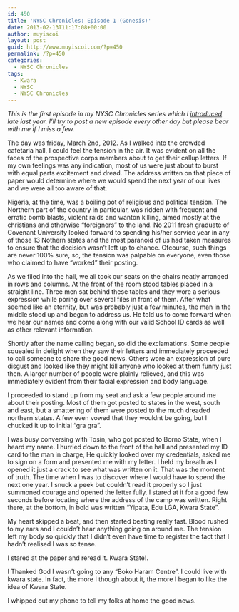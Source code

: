 ```yaml
---
id: 450
title: 'NYSC Chronicles: Episode 1 (Genesis)'
date: 2013-02-13T11:17:08+00:00
author: muyiscoi
layout: post
guid: http://www.muyiscoi.com/?p=450
permalink: /?p=450
categories:
  - NYSC Chronicles
tags:
  - Kwara
  - NYSC
  - NYSC Chronicles
---
```

_This is the first episode in my NYSC Chronicles series which I <a href="http://www.muyiscoi.com/?p=411"  alt="">introduced</a> late last year. I&#8217;ll try to post a new episode every other day but please bear with me if I miss a few._

The day was friday, March 2nd, 2012. As I walked into the crowded cafetaria hall, I could feel the tension in the air. It was evident on all the faces of the prospective corps members about to get their callup letters. If my own feelings was any indication, most of us were just about to burst with equal parts excitement and dread. The address written on that piece of paper would determine where we would spend the next year of our lives and we were all too aware of that.
  
Nigeria, at the time, was a boiling pot of religious and political tension. The Northern part of the country in particular, was ridden with frequent and erratic bomb blasts, violent raids and wanton killing, aimed mostly at the christians and otherwise &#8220;foreigners&#8221; to the land. No 2011 fresh graduate of Covenant University looked forward to spending his/her service year in any of those 13 Nothern states and the most paranoid of us had taken measures to ensure that the decision wasn&#8217;t left up to chance. Ofcourse, such things are never 100% sure, so, the tension was palpable on everyone, even those who claimed to have &#8220;worked&#8221; their posting.
  
As we filed into the hall, we all took our seats on the chairs neatly arranged in rows and columns. At the front of the room stood tables placed in a straight line. Three men sat behind these tables and they wore a serious expression while poring over several files in front of them. After what seemed like an eternity, but was probably just a few minutes, the man in the middle stood up and began to address us. He told us to come forward when we hear our names and come along with our valid School ID cards as well as other relevant information.
  
Shortly after the name calling began, so did the exclamations. Some people squealed in delight when they saw their letters and immediately proceeded to call someone to share the good news. Others wore an expression of pure disgust and looked like they might kill anyone who looked at them funny just then. A larger number of people were plainly relieved, and this was immediately evident from their facial expression and body language.
  
I proceeded to stand up from my seat and ask a few people around me about their posting. Most of them got posted to states in the west, south and east, but a smattering of them were posted to the much dreaded northern states. A few even vowed that they wouldnt be going, but I chucked it up to initial &#8220;gra gra&#8221;.
  
I was busy conversing with Tosin, who got posted to Borno State, when I heard my name. I hurried down to the front of the hall and presented my ID card to the man in charge, He quickly looked over my credentials, asked me to sign on a form and presented me with my letter. I held my breath as I opened it just a crack to see what was written on it. That was the moment of truth. The time when I was to discover where I would have to spend the next one year. I snuck a peek but couldn&#8217;t read it properly so I just summoned courage and opened the letter fully. I stared at it for a good few seconds before locating where the address of the camp was written. Right there, at the bottom, in bold was written &#8220;Yipata, Edu LGA, Kwara State&#8221;.
  
My heart skipped a beat, and then started beating really fast. Blood rushed to my ears and I couldn&#8217;t hear anything going on around me. The tension left my body so quickly that I didn&#8217;t even have time to register the fact that I hadn&#8217;t realised I was so tense.
  
I stared at the paper and reread it. Kwara State!.
  
I Thanked God I wasn&#8217;t going to any &#8220;Boko Haram Centre&#8221;. I could live with kwara state. In fact, the more I though about it, the more I began to like the idea of Kwara State.
  
I whipped out my phone to tell my folks at home the good news.
